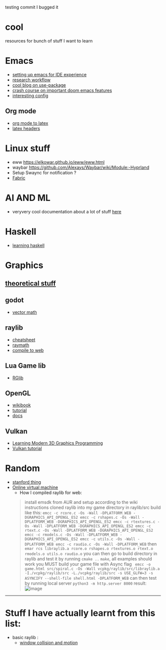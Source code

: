 testing commit I bugged it
# cool
resources for bunch of stuff I want to learn

# Emacs
- [setting up emacs for IDE experience](https://github.com/rememberYou/.emacs.d/blob/master/config.org#cmake)
- [research workflow](https://emacsconf.org/2021/talks/research/)
- [cool blog on use-package](https://ianyepan.github.io/posts/setting-up-use-package/)
- [crash course on important doom emacs features](https://www.aquabeam.me/tech/doom_emacs_intro/)
- [interesting config](https://babkock.github.io/configs/doom.html)

## Org mode
- [org mode to latex](https://youtu.be/0qHloGTT8XE?si=EL371C1gFZQMDWmD)
- [latex headers](https://jakebox.github.io/youtube/org_latex_video.html)

# Linux stuff
- eww https://elkowar.github.io/eww/eww.html
- waybar https://github.com/Alexays/Waybar/wiki/Module:-Hyprland
- Setup Swaync for notification ?
- [Fabric](https://wiki.ffpy.org/introduction.html)
# AI AND ML
- veryvery cool documentation about a lot of stuff [here](https://willjhliang.github.io/notes/Machine-Learning/PGM/%F0%9F%9A%A8-Bayesian-Network)

# Haskell
- [learning haskell](https://www.cis.upenn.edu/~cis1940/spring13/lectures.html)
# Graphics
## [theoretical stuff](https://www.scratchapixel.com/index.html)
## godot
- [vector math](https://docs.godotengine.org/en/stable/tutorials/math/vector_math.html#doc-vector-math)


## raylib
- [cheatsheet](https://www.raylib.com/cheatsheet/raylib_cheatsheet_v5.0.pdf)
- [raymath](https://www.raylib.com/cheatsheet/raymath_cheatsheet.html)
- [compile to web](https://thatonegamedev.com/cpp/programming-a-c-game-for-the-web-emscripten/)
## Lua Game lib
- [RGlib](https://docs.retrogadgets.game/libs/01-rg_game.html)
## OpenGL
- [wikibook](https://en.wikibooks.org/wiki/OpenGL_Programming/Modern_OpenGL_Introduction)
- [tutorial](https://learnopengl.com/Getting-started/Hello-Triangle)
- [docs](https://www.khronos.org/opengl/wiki/)
## Vulkan
- [Learning Modern 3D Graphics Programming](https://paroj.github.io/gltut/)
- [Vulkan tutorial](https://docs.vulkan.org/tutorial/latest/00_Introduction.html)

# Random
- [stanford thing](https://dawn.cs.stanford.edu/)
- [Online virtual machine](https://github-wiki-see.page/m/raysan5/raylib/wiki/Working-for-Web-(HTML5))
   - How I compiled raylib for web:
   > install emsdk from AUR and setup according to the wiki instructions
   > cloned raylib into my game directory
   > in raylib/src
   > build like this: ```emcc -c rcore.c -Os -Wall -DPLATFORM_WEB -DGRAPHICS_API_OPENGL_ES2
  emcc -c rshapes.c -Os -Wall -DPLATFORM_WEB -DGRAPHICS_API_OPENGL_ES2
  emcc -c rtextures.c -Os -Wall -DPLATFORM_WEB -DGRAPHICS_API_OPENGL_ES2
  emcc -c rtext.c -Os -Wall -DPLATFORM_WEB -DGRAPHICS_API_OPENGL_ES2
  emcc -c rmodels.c -Os -Wall -DPLATFORM_WEB -DGRAPHICS_API_OPENGL_ES2
  emcc -c utils.c -Os -Wall -DPLATFORM_WEB
  emcc -c raudio.c -Os -Wall -DPLATFORM_WEB```
   > then `emar rcs libraylib.a rcore.o rshapes.o rtextures.o rtext.o rmodels.o utils.o raudio.o`
   > you can then go to build directory in raylib and test it by running `cmake ..` 
   > `make`, all examples should work
   > you MUST build your game file with Async flag ``` emcc -o game.html src/spiral.c -Os -Wall vcpkg/raylib/src/libraylib.a -I./vcpkg/raylib/src -L./vcpkg/raylib/src -s USE_GLFW=3 -s ASYNCIFY --shell-file shell.html -DPLATFORM_WEB```
   > can then test by running local server `python3 -m http.server 8000`
   > result: ![image](https://github.com/Haize-uwu/cool/assets/84086558/e9ecd863-d8e2-4b2e-98cd-cdf31003942f)


---
# Stuff I have actually learnt from this list:
- basic raylib :
  - [window collision and motion](https://imgur.com/a/ztGYED1)
